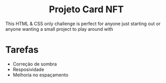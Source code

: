<h1 align="center"> Projeto Card NFT </h1>

<p>This HTML & CSS only challenge is perfect for anyone just starting out or anyone wanting a small project to play around with</p>


<h1><strong>Tarefas </strong></h1>

* Correção de sombra
* Resposividade
* Melhoria no espaçamento
